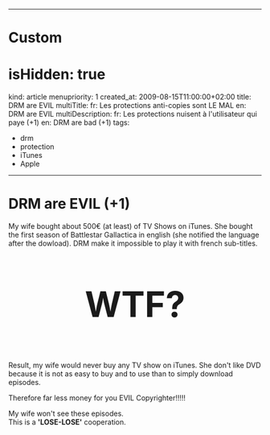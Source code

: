 -----
# Custom 
# isHidden: true
kind: article
menupriority: 1
created_at: 2009-08-15T11:00:00+02:00
title: DRM are EVIL
multiTitle: 
    fr: Les protections anti-copies sont LE MAL
    en: DRM are EVIL
multiDescription:
    fr: Les protections nuisent à l'utilisateur qui paye (+1)
    en: DRM are bad (+1)
tags:
  - drm
  - protection
  - iTunes
  - Apple

-----

# DRM are EVIL (+1)



My wife bought about 500€ (at least) of TV Shows on iTunes. She bought the first season of Battlestar Gallactica in english (she notified the language after the dowload). DRM make it impossible to play it with french sub-titles. 


<div class="encadre">
    <p style="text-align: center; font-size: 5em"><strong>WTF?</strong></p>
</div>


Result, my wife would never buy any TV show on iTunes. She don't like DVD because it is not as easy to buy and to use than to simply download episodes.


<div class="encadre">

Therefore far less money for you EVIL Copyrighter!!!!!


</div>


My wife won't see these episodes.<br/>
This is a <strong>'LOSE-LOSE'</strong> cooperation.


